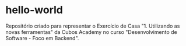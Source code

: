 # hello-world
Repositório criado para representar o Exercício de Casa "1. Utilizando as novas ferramentas" da Cubos Academy no curso "Desenvolvimento de Software - Foco em Backend".
